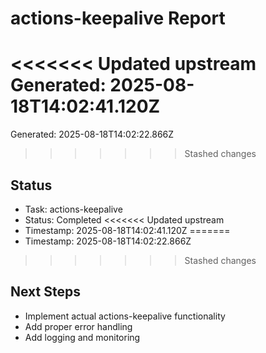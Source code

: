 # actions-keepalive Report

<<<<<<< Updated upstream
Generated: 2025-08-18T14:02:41.120Z
=======
Generated: 2025-08-18T14:02:22.866Z
>>>>>>> Stashed changes

## Status
- Task: actions-keepalive
- Status: Completed
<<<<<<< Updated upstream
- Timestamp: 2025-08-18T14:02:41.120Z
=======
- Timestamp: 2025-08-18T14:02:22.866Z
>>>>>>> Stashed changes

## Next Steps
- Implement actual actions-keepalive functionality
- Add proper error handling
- Add logging and monitoring
